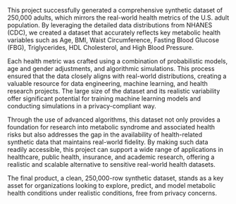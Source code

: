 This project successfully generated a comprehensive synthetic dataset of 250,000 adults, which mirrors the real-world health metrics of the U.S. adult population. By leveraging the detailed data distributions from NHANES (CDC), we created a dataset that accurately reflects key metabolic health variables such as Age, BMI, Waist Circumference, Fasting Blood Glucose (FBG), Triglycerides, HDL Cholesterol, and High Blood Pressure.

Each health metric was crafted using a combination of probabilistic models, age and gender adjustments, and algorithmic simulations. This process ensured that the data closely aligns with real-world distributions, creating a valuable resource for data engineering, machine learning, and health research projects. The large size of the dataset and its realistic variability offer significant potential for training machine learning models and conducting simulations in a privacy-compliant way.

Through the use of advanced algorithms, this dataset not only provides a foundation for research into metabolic syndrome and associated health risks but also addresses the gap in the availability of health-related synthetic data that maintains real-world fidelity. By making such data readily accessible, this project can support a wide range of applications in healthcare, public health, insurance, and academic research, offering a realistic and scalable alternative to sensitive real-world health datasets.

The final product, a clean, 250,000-row synthetic dataset, stands as a key asset for organizations looking to explore, predict, and model metabolic health conditions under realistic conditions, free from privacy concerns.
